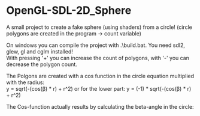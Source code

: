 # OpenGL-SDL-2D_Sphere
A small project to create a fake sphere (using shaders) from a circle! (circle polygons are created in the program -> count variable)

On windows you can compile the project with .\build.bat. You need sdl2, glew, gl and cglm installed! </br>
With pressing '+' you can increase the count of polygons, with '-' you can decrease the polygon count. </br>

The Polgons are created with a cos function in the circle equation multiplied with the radius: </br>
y = sqrt(-(cos(β) * r) + r^2) or for the lower part: y = (-1) * sqrt(-(cos(β) * r) + r^2) </br>

The Cos-function actually results by calculating the beta-angle in the circle: </br>
